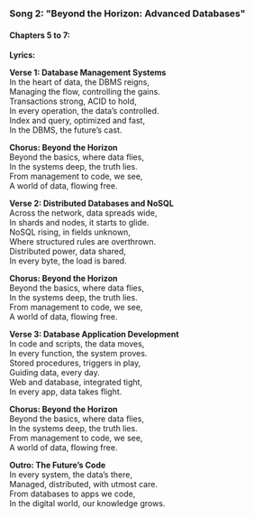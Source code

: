 
### **Song 2: "Beyond the Horizon: Advanced Databases"**

#### **Chapters 5 to 7:**
**Lyrics:**

**Verse 1: Database Management Systems**  
In the heart of data, the DBMS reigns,  
Managing the flow, controlling the gains.  
Transactions strong, ACID to hold,  
In every operation, the data’s controlled.  
Index and query, optimized and fast,  
In the DBMS, the future’s cast.

**Chorus: Beyond the Horizon**  
Beyond the basics, where data flies,  
In the systems deep, the truth lies.  
From management to code, we see,  
A world of data, flowing free.

**Verse 2: Distributed Databases and NoSQL**  
Across the network, data spreads wide,  
In shards and nodes, it starts to glide.  
NoSQL rising, in fields unknown,  
Where structured rules are overthrown.  
Distributed power, data shared,  
In every byte, the load is bared.

**Chorus: Beyond the Horizon**  
Beyond the basics, where data flies,  
In the systems deep, the truth lies.  
From management to code, we see,  
A world of data, flowing free.

**Verse 3: Database Application Development**  
In code and scripts, the data moves,  
In every function, the system proves.  
Stored procedures, triggers in play,  
Guiding data, every day.  
Web and database, integrated tight,  
In every app, data takes flight.

**Chorus: Beyond the Horizon**  
Beyond the basics, where data flies,  
In the systems deep, the truth lies.  
From management to code, we see,  
A world of data, flowing free.

**Outro: The Future’s Code**  
In every system, the data’s there,  
Managed, distributed, with utmost care.  
From databases to apps we code,  
In the digital world, our knowledge grows.

